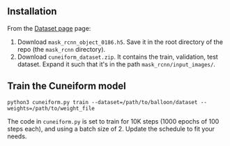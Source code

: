 ## Installation
From the [Dataset page](https://drive.google.com/open?id=1g4JeaJrmQ8K_fh_TOYeAyd6s6grqH2Dr) page:
1. Download `mask_rcnn_object_0186.h5`. Save it in the root directory of the repo (the `mask_rcnn` directory).
2. Download `cuneiform_dataset.zip`. It contains the train, validation, test dataset. Expand it such that it's in the path `mask_rcnn/input_images/`.

## Train the Cuneiform model

```
python3 cuneiform.py train --dataset=/path/to/balloon/dataset --weights=/path/to/weight_file
```

The code in `cuneiform.py` is set to train for 10K steps (1000 epochs of 100 steps each), and using a batch size of 2. 
Update the schedule to fit your needs.
